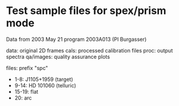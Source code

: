 # Test sample files for spex/prism mode 

Data from 2003 May 21 program 2003A013 (PI Burgasser)

data: original 2D frames
cals: processed calibration files
proc: output spectra
qa/images: quality assurance plots

files: prefix "spc"
- 1-8:	 J1105+1959 (target)
- 9-14: HD 101060 (telluric)
- 15-19: flat
- 20: arc
